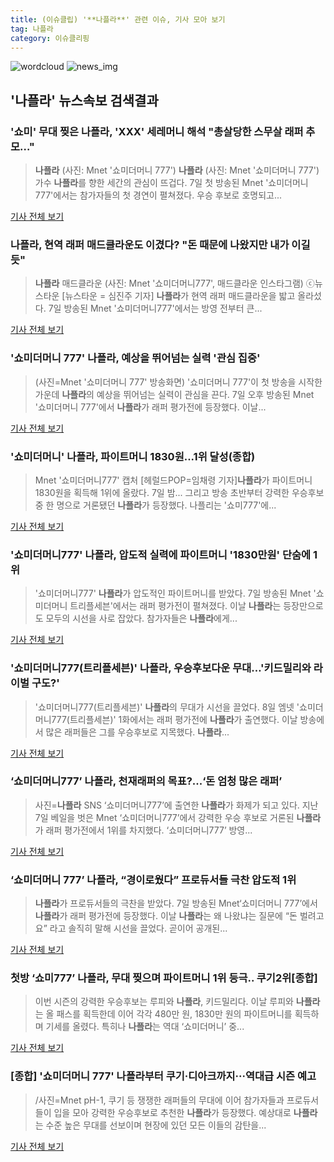 ```yaml
---
title: (이슈클립) '**나플라**' 관련 이슈, 기사 모아 보기
tag: 나플라
category: 이슈클리핑
---
```

![wordcloud](https://s3.ap-northeast-2.amazonaws.com/lyrics101-wordcloud/2018-09-08-1536346695.png)
![news_img](https://user-images.githubusercontent.com/42597476/44507050-1206f400-a6e4-11e8-8d98-7ffbfebb353f.png)
## **'**나플라**'** 뉴스속보 검색결과
### '쇼미' 무대 찢은 **나플라**, 'XXX' 세레머니 해석 "총살당한 스무살 래퍼 추모…"

>**나플라** (사진: Mnet '쇼미더머니 777') **나플라** (사진: Mnet '쇼미더머니 777') 가수 **나플라**를 향한 세간의 관심이 뜨겁다. 7일 첫 방송된 Mnet '쇼미더머니 777'에서는 참가자들의 첫 경연이 펼쳐졌다. 우승 후보로 호명되고...

<a href="http://www.jemin.com/news/articleView.html?idxno=537628" target="_blank">기사 전체 보기</a>

### **나플라**, 현역 래퍼 매드클라운도 이겼다? "돈 때문에 나왔지만 내가 이길 듯"

>**나플라** 매드클라운 (사진: Mnet '쇼미더머니777', 매드클라운 인스타그램) ⓒ뉴스타운 [뉴스타운 = 심진주 기자] **나플라**가 현역 래퍼 매드클라운을 밟고 올라섰다. 7일 방송된 Mnet '쇼미더머니777'에서는 방영 전부터 큰...

<a href="http://www.newstown.co.kr/news/articleView.html?idxno=339748" target="_blank">기사 전체 보기</a>

### '쇼미더머니 777' **나플라**, 예상을 뛰어넘는 실력 '관심 집중'

>(사진=Mnet '쇼미더머니 777' 방송화면) '쇼미더머니 777'이 첫 방송을 시작한 가운데 **나플라**의 예상을 뛰어넘는 실력이 관심을 끈다. 7일 오후 방송된 Mnet '쇼미더머니 777'에서 **나플라**가 래퍼 평가전에 등장했다. 이날...

<a href="http://www.anewsa.com/detail.php?number=1369275&thread=07r05" target="_blank">기사 전체 보기</a>

### '쇼미더머니' **나플라**, 파이트머니 1830원...1위 달성(종합)

>Mnet '쇼미더머니777' 캡처 [헤럴드POP=임채령 기자]**나플라**가 파이트머니 1830원을 획득해 1위에 올랐다. 7일 밤... 그리고 방송 초반부터 강력한 우승후보 중 한 명으로 거론됐던 **나플라**가 등장했다. 나플리는 '쇼미777'에...

<a href="http://biz.heraldcorp.com/view.php?ud=201809080055075432257_1" target="_blank">기사 전체 보기</a>

### '쇼미더머니777' **나플라**, 압도적 실력에 파이트머니 '1830만원' 단숨에 1위

>'쇼미더머니777' **나플라**가 압도적인 파이트머니를 받았다. 7일 방송된 Mnet '쇼미더머니 트리플세븐'에서는 래퍼 평가전이 펼쳐졌다. 이날 **나플라**는 등장만으로도 모두의 시선을 사로 잡았다. 참가자들은 **나플라**에게...

<a href="http://www.slist.kr/news/articleView.html?idxno=45025" target="_blank">기사 전체 보기</a>

### '쇼미더머니777(트리플세븐)' **나플라**, 우승후보다운 무대…'키드밀리와 라이벌 구도?'

>'쇼미더머니777(트리플세븐)' **나플라**의 무대가 시선을 끌었다.   8일 엠넷 '쇼미더머니777(트리플세븐)' 1화에서는 래퍼 평가전에 **나플라**가 출연했다.   이날 방송에서 많은 래퍼들은 그를 우승후보로 지목했다.   **나플라**...

<a href="http://www.topstarnews.net/news/articleView.html?idxno=478116" target="_blank">기사 전체 보기</a>

### ‘쇼미더머니777’ **나플라**, 천재래퍼의 목표?...‘돈 엄청 많은 래퍼’

>사진=**나플라** SNS ‘쇼미더머니777’에 출연한 **나플라**가 화제가 되고 있다. 지난 7일 베일을 벗은 Mnet ‘쇼미더머니777’에서 강력한 우승 후보로 거론된 **나플라**가 래퍼 평가전에서 1위를 차지했다. ‘쇼미더머니777’ 방영...

<a href="http://www.gukjenews.com/news/articleView.html?idxno=988163" target="_blank">기사 전체 보기</a>

### ‘쇼미더머니 777’ **나플라**, “경이로웠다” 프로듀서들 극찬 압도적 1위

>**나플라**가 프로듀서들의 극찬을 받았다. 7일 방송된 Mnet‘쇼미더머니 777’에서 **나플라**가 래퍼 평가전에 등장했다. 이날 **나플라**는 왜 나왔냐는 질문에 “돈 벌려고요” 라고 솔직히 말해 시선을 끌었다. 곧이어 공개된...

<a href="http://www.kookje.co.kr/news2011/asp/newsbody.asp?code=0500&key=20180908.99099003123" target="_blank">기사 전체 보기</a>

### 첫방 ‘쇼미777’ **나플라**, 무대 찢으며 파이트머니 1위 등극.. 쿠기2위[종합]

>이번 시즌의 강력한 우승후보는 루피와 **나플라**, 키드밀리다. 이날 루피와 **나플라**는 올 패스를 획득한데 이어 각각 480만 원, 1830만 원의 파이트머니를 획득하며 기세를 올렸다. 특히나 **나플라**는 역대 ‘쇼미더머니’ 중...

<a href="http://www.tvreport.co.kr/?c=news&m=newsview&idx=1078703" target="_blank">기사 전체 보기</a>

### [종합] '쇼미더머니 777' **나플라**부터 쿠기·디아크까지···역대급 시즌 예고

>/사진=Mnet pH-1, 쿠기 등 쟁쟁한 래퍼들의 무대에 이어 참가자들과 프로듀서들이 입을 모아 강력한 우승후보로 추천한 **나플라**가 등장했다. 예상대로 **나플라**는 수준 높은 무대를 선보이며 현장에 있던 모든 이들의 감탄을...

<a href="http://www.sedaily.com/NewsView/1S4K0VP8HZ" target="_blank">기사 전체 보기</a>


